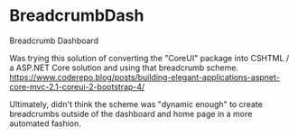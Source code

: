 # BreadcrumbDash
Breadcrumb Dashboard

Was trying this solution of converting the "CoreUI" package into CSHTML / a ASP.NET Core solution and using that breadcrumb scheme. 
https://www.coderepo.blog/posts/building-elegant-applications-aspnet-core-mvc-2.1-coreui-2-bootstrap-4/ 

Ultimately, didn't think the scheme was "dynamic enough" to create breadcrumbs outside of the dashboard and home page in a more automated fashion.
